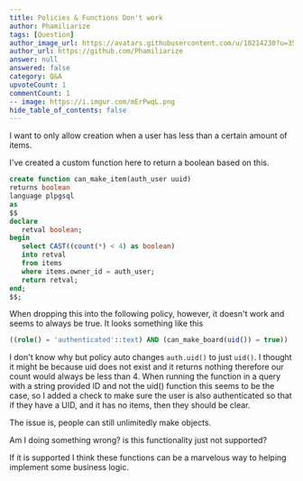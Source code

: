 ```yaml
---
title: Policies & Functions Don't work
author: Phamiliarize
tags: [Question]
author_image_url: https://avatars.githubusercontent.com/u/10214230?u=35e6961929c10a1bf676dbe72d668c97a83e6e06&v=4
author_url: https://github.com/Phamiliarize
answer: null
answered: false
category: Q&A
upvoteCount: 1
commentCount: 1
-- image: https://i.imgur.com/mErPwqL.png
hide_table_of_contents: false
---
```


I want to only allow creation when a user has less than a certain amount of items.

I've created a custom function here to return a boolean based on this.

```sql
create function can_make_item(auth_user uuid)
returns boolean
language plpgsql
as
$$
declare
   retval boolean;
begin
   select CAST((count(*) < 4) as boolean)
   into retval
   from items
   where items.owner_id = auth_user;
   return retval;
end;
$$;
```

When dropping this into the following policy, however, it doesn't work and seems to always be true. It looks something like this

```sql
((role() = 'authenticated'::text) AND (can_make_board(uid()) = true))
```

I don't know why but policy auto changes `auth.uid()` to just `uid()`. I thought it might be because uid does not exist and it returns nothing therefore our count would always be less than 4. When running the function in a query with a string provided ID and not the uid() function this seems to be the case, so I added a check to make sure the user is also authenticated so that if they have a UID, and it has no items, then they should be clear.

The issue is, people can still unlimitedly make objects.


Am I doing something wrong? is this functionality just not supported?

If it is supported I think these functions can be a marvelous way to helping implement some business logic.


